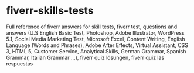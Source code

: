 # fiverr-skills-tests
Full reference of fiverr answers for skill tests, fiverr test, questions and answers (U.S English Basic Test, Photoshop, Adobe Illustrator, WordPress 5.1, Social Media Marketing Test, Microsoft Excel, Content Writing, English Language (Words and Phrases), Adobe After Effects, Virtual Assistant, CSS 3, HTML 5, Customer Service, Analytical Skills, German Grammar, Spanish Grammar, Italian Grammar ...), fiverr quiz lösungen, fiverr quiz las respuestas
